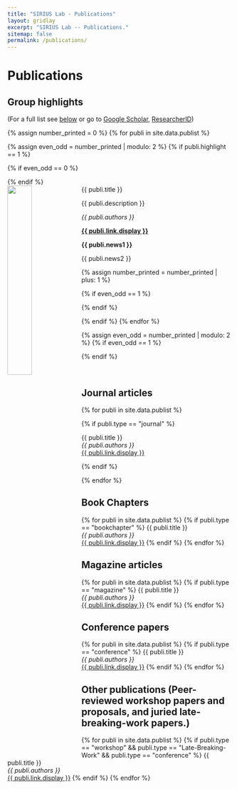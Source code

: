 ```yaml
---
title: "SIRIUS Lab - Publications"
layout: gridlay
excerpt: "SIRIUS Lab -- Publications."
sitemap: false
permalink: /publications/
---
```



# Publications

## Group highlights

(For a full list see [below](#full-list) or go to [Google Scholar](https://scholar.google.com/citations?user=0OupgU0AAAAJ), [ResearcherID](https://www.researcherid.com/rid/D-7763-2012))

{% assign number_printed = 0 %}
{% for publi in site.data.publist %}

{% assign even_odd = number_printed | modulo: 2 %}
{% if publi.highlight == 1 %}

{% if even_odd == 0 %}
<div class="row">
{% endif %}

<div class="col-sm-6 clearfix">
 <div class="well">
  <pubtit>{{ publi.title }}</pubtit>
  <img src="{{ site.url }}{{ site.baseurl }}/images/pubpic/{{ publi.image }}" class="img-responsive" width="33%" style="float: left" />
  <p>{{ publi.description }}</p>
  <p><em>{{ publi.authors }}</em></p>
  <p><strong><a href="{{ publi.link.url }}">{{ publi.link.display }}</a></strong></p>
  <p class="text-danger"><strong> {{ publi.news1 }}</strong></p>
  <p> {{ publi.news2 }}</p>
 </div>
</div>

{% assign number_printed = number_printed | plus: 1 %}

{% if even_odd == 1 %}
</div>
{% endif %}

{% endif %}
{% endfor %}

{% assign even_odd = number_printed | modulo: 2 %}
{% if even_odd == 1 %}
</div>
{% endif %}

<p> &nbsp; </p>


## Journal articles

{% for publi in site.data.publist %}

{% if publi.type == "journal" %}

{{ publi.title }} <br />
<em>{{ publi.authors }} </em><br /><a href="{{ publi.link.url }}">{{ publi.link.display }}</a>

{% endif %}

{% endfor %}

## Book Chapters

{% for publi in site.data.publist %}
	{% if publi.type == "bookchapter" %}
	  {{ publi.title }} <br />
	  <em>{{ publi.authors }} </em><br /><a href="{{ publi.link.url }}">{{ publi.link.display }}</a>
	{% endif %}
{% endfor %}

## Magazine articles

{% for publi in site.data.publist %}
	{% if publi.type == "magazine" %}
	  {{ publi.title }} <br />
	  <em>{{ publi.authors }} </em><br /><a href="{{ publi.link.url }}">{{ publi.link.display }}</a>
	{% endif %}
{% endfor %}

## Conference papers

{% for publi in site.data.publist %}
	{% if publi.type == "conference" %}
	  {{ publi.title }} <br />
	  <em>{{ publi.authors }} </em><br /><a href="{{ publi.link.url }}">{{ publi.link.display }}</a>
	{% endif %}
{% endfor %}

## Other publications (Peer-reviewed workshop papers and proposals, and juried late-breaking-work papers.)

{% for publi in site.data.publist %}
	{% if publi.type == "workshop" && publi.type == "Late-Breaking-Work" && publi.type == "conference" %}
	  {{ publi.title }} <br />
	  <em>{{ publi.authors }} </em><br /><a href="{{ publi.link.url }}">{{ publi.link.display }}</a>
	{% endif %}
{% endfor %}

